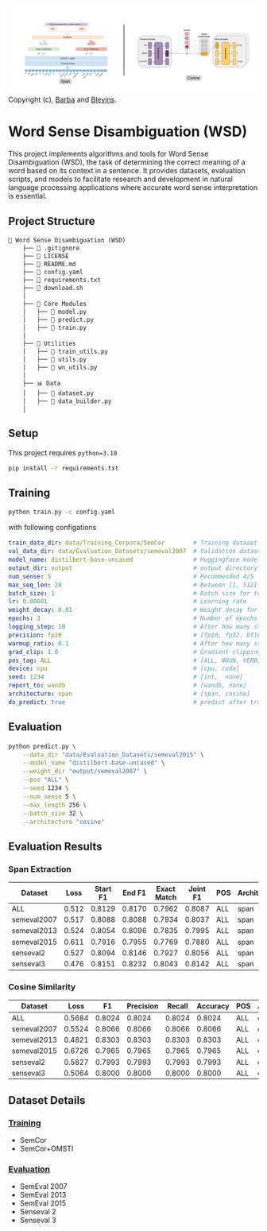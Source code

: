 ![alt text](docs/image.png)
Copyright (c), [Barba](https://aclanthology.org/2021.naacl-main.371/) and [Blevins](https://aclanthology.org/2020.acl-main.95/).
# Word Sense Disambiguation (WSD) 
This project implements algorithms and tools for Word Sense Disambiguation (WSD), the task of determining the correct meaning of a word based on its context in a sentence. It provides datasets, evaluation scripts, and models to facilitate research and development in natural language processing applications where accurate word sense interpretation is essential.

## Project Structure
```
📁 Word Sense Disambiguation (WSD)
    ├── 📄 .gitignore
    ├── 📄 LICENSE
    ├── 📄 README.md
    ├── 📄 config.yaml
    ├── 📄 requirements.txt
    ├── 📄 download.sh
    │
    ├── 🧠 Core Modules
    │   ├── 📄 model.py
    │   ├── 📄 predict.py
    │   ├── 📄 train.py
    │
    ├── 🧰 Utilities
    │   ├── 📄 train_utils.py
    │   ├── 📄 utils.py
    │   ├── 📄 wn_utils.py
    │
    ├── 📊 Data
    │   ├── 📄 dataset.py
    │   ├── 📄 data_builder.py
    │
```
## Setup
This project requires `python=3.10`

```bash
pip install -r requirements.txt
```

## Training 

```bash
python train.py -c config.yaml
```
with following configations
```yaml
train_data_dir: data/Training_Corpora/SemCor        # Training dataset dir
val_data_dir: data/Evaluation_Datasets/semeval2007  # Validation dataset dir
model_name: distilbert-base-uncased                 # Huggingface model name
output_dir: output                                  # output directory to save checkpoints
num_sense: 5                                        # Recommended 4/5
max_seq_len: 20                                     # Between [1, 512]
batch_size: 1                                       # Batch size for training
lr: 0.00001                                         # Learning rate
weight_decay: 0.01                                  # Weight decay for optimizer
epochs: 3                                           # Number of epochs
logging_step: 10                                    # After how many steps to log
precision: fp16                                     # [fp16, fp32, bf16]
warmup_ratio: 0.1                                   # After how many steps to warmup
grad_clip: 1.0                                      # Gradient clipping factor
pos_tag: ALL                                        # [ALL, NOUN, VERB, ADJ, ADV]
device: cpu                                         # [cpu, cuda]
seed: 1234                                          # [int,  none]
report_to: wandb                                    # [wandb, none]
architecture: span                                  # [span, cosine]
do_predict: true                                    # predict after training
```

## Evaluation
```bash
python predict.py \
    --data_dir "data/Evaluation_Datasets/semeval2015" \
    --model_name "distilbert-base-uncased" \
    --weight_dir "output/semeval2007" \
    --pos "ALL" \
    --seed 1234 \
    --num_sense 5 \
    --max_length 256 \
    --batch_size 32 \
    --architecture "cosine"
```


## Evaluation Results

### Span Extraction
| Dataset     | Loss   | Start F1 | End F1 | Exact Match | Joint F1 | POS  | Architecture |
|-------------|--------|----------|--------|--------------|----------|------|-------------|
| ALL         | 0.512  | 0.8129   | 0.8170 | 0.7962       | 0.8087   | ALL  | span        |
| semeval2007 | 0.517  | 0.8088   | 0.8088 | 0.7934       | 0.8037   | ALL  | span        |
| semeval2013 | 0.524  | 0.8054   | 0.8096 | 0.7835       | 0.7995   | ALL  | span        |
| semeval2015 | 0.611  | 0.7916   | 0.7955 | 0.7769       | 0.7880   | ALL  | span        |
| senseval2   | 0.527  | 0.8094   | 0.8146 | 0.7927       | 0.8056   | ALL  | span        |
| senseval3   | 0.476  | 0.8151   | 0.8232 | 0.8043       | 0.8142   | ALL  | span        |

### Cosine Similarity
| Dataset     | Loss   | F1     | Precision | Recall | Accuracy | POS  | Architecture |
|-------------|--------|--------|-----------|--------|----------|------|---------------|
| ALL         | 0.5684 | 0.8024 | 0.8024    | 0.8024 | 0.8024   | ALL  | cosine        |
| semeval2007 | 0.5524 | 0.8066 | 0.8066    | 0.8066 | 0.8066   | ALL  | cosine        |
| semeval2013 | 0.4821 | 0.8303 | 0.8303    | 0.8303 | 0.8303   | ALL  | cosine        |
| semeval2015 | 0.6726 | 0.7965 | 0.7965    | 0.7965 | 0.7965   | ALL  | cosine        |
| senseval2   | 0.5827 | 0.7993 | 0.7993    | 0.7993 | 0.7993   | ALL  | cosine        |
| senseval3   | 0.5064 | 0.8000 | 0.8000    | 0.8000 | 0.8000   | ALL  | cosine        |


## Dataset Details

### [Training](https://lcl.uniroma1.it/wsdeval/training-data)
- SemCor
- SemCor+OMSTI
### [Evaluation](https://lcl.uniroma1.it/wsdeval/evaluation-data)
- SemEval 2007
- SemEval 2013
- SemEval 2015
- Senseval 2
- Senseval 3